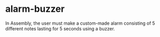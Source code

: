 # alarm-buzzer

In Assembly, the user must make a custom-made alarm consisting of 5 different notes lasting for 5 seconds using a buzzer.

